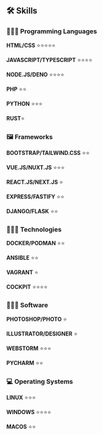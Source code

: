 ## **🛠 Skills**

### 👨🏼‍💻 Programming Languages

**HTML/CSS** ⭐️⭐️⭐️⭐️⭐️

**JAVASCRIPT/TYPESCRIPT**  ⭐️⭐️⭐️⭐️

**NODE.JS/DENO** ⭐️⭐️⭐️⭐️

**PHP**  ⭐️⭐️

**PYTHON**  ⭐️⭐️⭐️

**RUST**⭐️

### 🖼️ Frameworks

**BOOTSTRAP/TAILWIND.CSS**  ⭐️⭐️

**VUE.JS/NUXT.JS**  ⭐️⭐️⭐️

**REACT.JS/NEXT.JS**  ⭐️

**EXPRESS/FASTIFY**  ⭐️⭐️

**DJANGO/FLASK**  ⭐️⭐️

### 👨🏼‍💻 Technologies

**DOCKER/PODMAN**  ⭐️⭐️

**ANSIBLE**  ⭐️⭐️

**VAGRANT**  ⭐️

**COCKPIT**  ⭐️⭐️⭐️⭐️

### 👨🏼‍🏫 Software

**PHOTOSHOP/PHOTO**  ⭐️

**ILLUSTRATOR/DESIGNER** ⭐️

**WEBSTORM** ⭐️⭐️⭐️

**PYCHARM** ⭐️⭐️

### 💻 Operating Systems

**LINUX**  ⭐️⭐️⭐️

**WINDOWS** ⭐️⭐️⭐️⭐️

**MACOS** ⭐️⭐️
